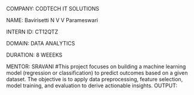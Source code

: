 COMPANY: CODTECH IT SOLUTIONS

NAME: Bavirisetti N V V Parameswari

INTERN ID: CT12QTZ

DOMAIN: DATA ANALYTICS

DURATION: 8 WEEEKS

MENTOR: SRAVANI
#This project focuses on building a machine learning model (regression or classification) to predict outcomes based on a given dataset. The objective is to apply data preprocessing, feature selection, model training, and evaluation to derive actionable insights.
OUTPUT: 

